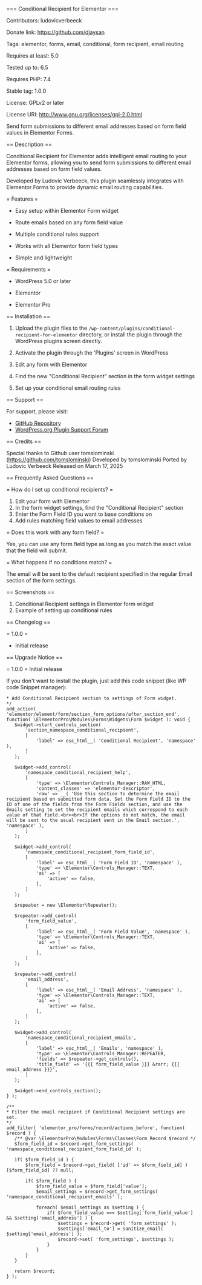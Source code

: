 === Conditional Recipient for Elementor ===

Contributors: ludovicverbeeck

Donate link: https://github.com/djaysan

Tags: elementor, forms, email, conditional, form recipient, email routing

Requires at least: 5.0

Tested up to: 6.5

Requires PHP: 7.4

Stable tag: 1.0.0

License: GPLv2 or later

License URI: http://www.gnu.org/licenses/gpl-2.0.html

Send form submissions to different email addresses based on form field values in Elementor Forms.

== Description ==

Conditional Recipient for Elementor adds intelligent email routing to your Elementor forms, allowing you to send form submissions to different email addresses based on form field values.

Developed by Ludovic Verbeeck, this plugin seamlessly integrates with Elementor Forms to provide dynamic email routing capabilities.

= Features =

* Easy setup within Elementor Form widget

* Route emails based on any form field value

* Multiple conditional rules support

* Works with all Elementor form field types

* Simple and lightweight

= Requirements =

* WordPress 5.0 or later

* Elementor

* Elementor Pro

== Installation ==

1. Upload the plugin files to the `/wp-content/plugins/conditional-recipient-for-elementor` directory, or install the plugin through the WordPress plugins screen directly.

2. Activate the plugin through the 'Plugins' screen in WordPress

3. Edit any form with Elementor

4. Find the new "Conditional Recipient" section in the form widget settings

5. Set up your conditional email routing rules

== Support ==

For support, please visit:
* [GitHub Repository](https://github.com/djaysan)
* [WordPress.org Plugin Support Forum](https://wordpress.org/support/plugin/conditional-recipient-for-elementor/)

== Credits ==

Special thanks to Github user tomslominski (https://github.com/tomslominski)
Developed by tomslominski
Ported by Ludovic Verbeeck
Released on March 17, 2025

== Frequently Asked Questions ==

= How do I set up conditional recipients? =

1. Edit your form with Elementor
2. In the form widget settings, find the "Conditional Recipient" section
3. Enter the Form Field ID you want to base conditions on
4. Add rules matching field values to email addresses

= Does this work with any form field? =

Yes, you can use any form field type as long as you match the exact value that the field will submit.

= What happens if no conditions match? =

The email will be sent to the default recipient specified in the regular Email section of the form settings.

== Screenshots ==

1. Conditional Recipient settings in Elementor form widget
2. Example of setting up conditional rules

== Changelog ==

= 1.0.0 =
* Initial release

== Upgrade Notice ==

= 1.0.0 =
Initial release

If you don't want to install the plugin, just add this code snippet (like WP code Snippet manager):
 ```/**
 * Add Conditional Recipient section to settings of Form widget.
 */
add_action( 'elementor/element/form/section_form_options/after_section_end', function( \ElementorPro\Modules\Forms\Widgets\Form $widget ): void {
	$widget->start_controls_section(
		'section_namespace_conditional_recipient',
		[
			'label' => esc_html__( 'Conditional Recipient', 'namespace' ),
		]
	);

	$widget->add_control(
		'namespace_conditional_recipient_help',
		[
			'type' => \Elementor\Controls_Manager::RAW_HTML,
			'content_classes' => 'elementor-descriptor',
			'raw' => __( 'Use this section to determine the email recipient based on submitted form data. Set the Form Field ID to the ID of one of the fields from the Form Fields section, and use the Emails setting to set the recipient emails which correspond to each value of that field.<br><br>If the options do not match, the email will be sent to the usual recipient sent in the Email section.', 'namespace' ),
		]
	);
	
	$widget->add_control(
		'namespace_conditional_recipient_form_field_id',
		[
			'label' => esc_html__( 'Form Field ID', 'namespace' ),
			'type' => \Elementor\Controls_Manager::TEXT,
			'ai' => [
				'active' => false,
			],
		]
	);

	$repeater = new \Elementor\Repeater();

	$repeater->add_control(
		'form_field_value',
		[
			'label' => esc_html__( 'Form Field Value', 'namespace' ),
			'type' => \Elementor\Controls_Manager::TEXT,
			'ai' => [
				'active' => false,
			],
		]
	);

	$repeater->add_control(
		'email_address',
		[
			'label' => esc_html__( 'Email Address', 'namespace' ),
			'type' => \Elementor\Controls_Manager::TEXT,
			'ai' => [
				'active' => false,
			],
		]
	);
	
	$widget->add_control(
		'namespace_conditional_recipient_emails',
		[
			'label' => esc_html__( 'Emails', 'namespace' ),
			'type' => \Elementor\Controls_Manager::REPEATER,
			'fields' => $repeater->get_controls(),
			'title_field' => '{{{ form_field_value }}} &rarr; {{{ email_address }}}',
		]
	);

	$widget->end_controls_section();
} );

/**
 * Filter the email recipient if Conditional Recipient settings are set.
 */
add_filter( 'elementor_pro/forms/record/actions_before', function( $record ) {
	/** @var \ElementorPro\Modules\Forms\Classes\Form_Record $record */
	$form_field_id = $record->get_form_settings( 'namespace_conditional_recipient_form_field_id' );

	if( $form_field_id ) {
		$form_field = $record->get_field( ['id' => $form_field_id] )[$form_field_id] ?? null;

		if( $form_field ) {
			$form_field_value = $form_field['value'];
			$email_settings = $record->get_form_settings( 'namespace_conditional_recipient_emails' );

			foreach( $email_settings as $setting ) {
				if( $form_field_value === $setting['form_field_value'] && $setting['email_address'] ) {
					$settings = $record->get( 'form_settings' );
					$settings['email_to'] = sanitize_email( $setting['email_address'] );
					$record->set( 'form_settings', $settings );
				}
			}
		}
	}

	return $record;
} );
